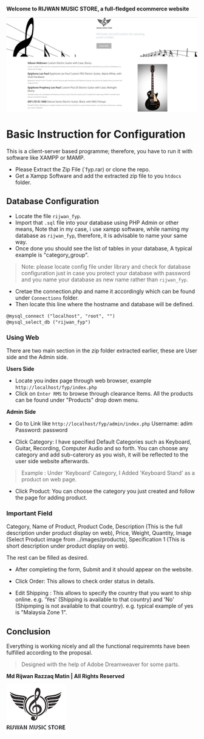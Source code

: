 **Welcome to RIJWAN MUSIC STORE, a full-fledged ecommerce website**

![Rijwan Music Store](https://github.com/mdrijwan/fyp/blob/master/Reports/RMS.jpg)

# Basic Instruction for Configuration

This is a client-server based programme; therefore, you have to run it with software like XAMPP or MAMP.

* Please Extract the Zip File (`fyp.rar) or clone the repo.
* Get a Xampp Software and add the extracted zip file to you `htdocs` folder.

## Database Configuration

* Locate the file `rijwan_fyp`.
* Import that `.sql` file into your database using PHP Admin or other means, Note that in my case, i use xampp software, while naming my database as `rijwan_fyp`, therefore, it is advisable to name your same way.
* Once done you should see the list of tables in your database, A typical example  is "category_group".

>Note: please locate config file under library and check for database configuration just in case you protect your database with password and you name your database as new name rather than `rijwan_fyp`.

* Cretae the connection.php and name it accordingly which can be found under `Connections` folder.
* Then locate this line where the hostname and database will be defined. 

```
@mysql_connect ("localhost", "root", "")
@mysql_select_db ("rijwan_fyp")
```
### Using Web

There are two main section in the zip folder extracted earlier, these are User side and the Admin side.

**Users Side**

* Locate you index page through web browser, example `http://localhost/fyp/index.php`
* Click on `Enter RMS` to browse through clearance Items. All the products can be found under "Products" drop down menu.

**Admin Side**

* Go to Link like `http://localhost/fyp/admin/index.php`
Username: adim
Password: password

* Click Category: I have specified Default Categories such as Keyboard, Guitar, Recording, Computer Audio and so forth. You can choose any category and add sub-caterory as you wish, it will be reflected to the user side website afterwards.

>Example : Under 'Keyboard' Category, I Added 'Keyboard Stand' as a product on web page.

* Click Product: You can choose the category you just created and follow the page for adding product.

### Important Field

Category, Name of Product, Product Code,  Description (This is the full description under product display on web), Price, Weight, Quantity, Image (Select Product image from ../images/products), Specification 1 (This is short description under product display on web).

The rest can be filled as desired.

* After completing the form, Submit and it should appear on the website.

* Click Order: This allows to check order status in details.

* Edit Shipping : This allows to specify the country that you want to ship online. e.g. 'Yes' (Shipping is available to that country) and 'No' (Shipmping is not available to that country). e.g. typical example of yes is "Malaysia Zone 1".

## Conclusion
Everything is working nicely and all the functional requiremnts have been fulfilled according to the proposal.

>Designed with the help of Adobe Dreamweaver for some parts.



**Md Rijwan Razzaq Matin | All Rights Reserved**



![RMS Logo](https://github.com/mdrijwan/fyp/blob/master/images/rmslogo.jpg)

